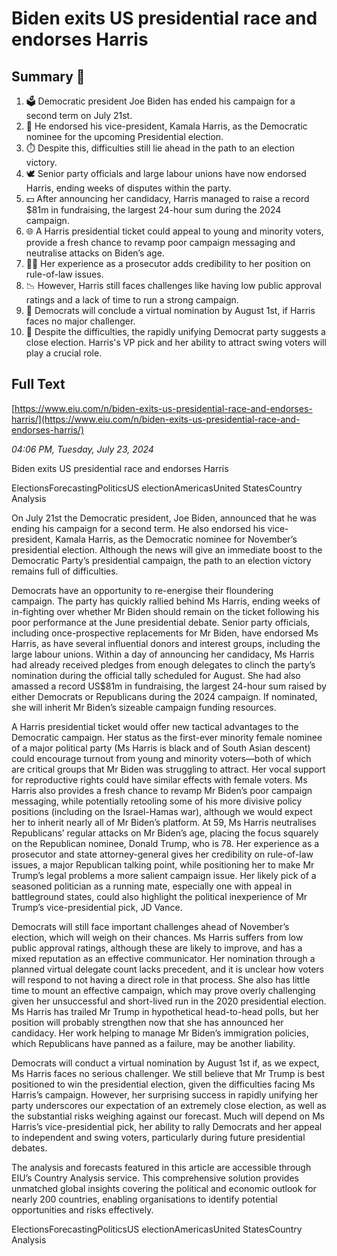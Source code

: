 # Biden exits US presidential race and endorses Harris

## Summary 🤖

1. 🗳️ Democratic president Joe Biden has ended his campaign for a second term on July 21st.
2. 🤝 He endorsed his vice-president, Kamala Harris, as the Democratic nominee for the upcoming Presidential election.
3. ⏱️ Despite this, difficulties still lie ahead in the path to an election victory.
4. 🕊️ Senior party officials and large labour unions have now endorsed Harris, ending weeks of disputes within the party.
5. 💵 After announcing her candidacy, Harris managed to raise a record $81m in fundraising, the largest 24-hour sum during the 2024 campaign.
6. 🌐 A Harris presidential ticket could appeal to young and minority voters, provide a fresh chance to revamp poor campaign messaging and neutralise attacks on Biden’s age.
7. 👩‍⚖️ Her experience as a prosecutor adds credibility to her position on rule-of-law issues.
8. 📉 However, Harris still faces challenges like having low public approval ratings and a lack of time to run a strong campaign.
9. 📅 Democrats will conclude a virtual nomination by August 1st, if Harris faces no major challenger.
10. 🎯 Despite the difficulties, the rapidly unifying Democrat party suggests a close election. Harris's VP pick and her ability to attract swing voters will play a crucial role.

## Full Text

[https://www.eiu.com/n/biden-exits-us-presidential-race-and-endorses-harris/](https://www.eiu.com/n/biden-exits-us-presidential-race-and-endorses-harris/)

*04:06 PM, Tuesday, July 23, 2024*

Biden exits US presidential race and endorses Harris

ElectionsForecastingPoliticsUS electionAmericasUnited StatesCountry Analysis

On July 21st the Democratic president, Joe Biden, announced that he was ending his campaign for a second term. He also endorsed his vice-president, Kamala Harris, as the Democratic nominee for November’s presidential election. Although the news will give an immediate boost to the Democratic Party’s presidential campaign, the path to an election victory remains full of difficulties.

Democrats have an opportunity to re-energise their floundering campaign. The party has quickly rallied behind Ms Harris, ending weeks of in-fighting over whether Mr Biden should remain on the ticket following his poor performance at the June presidential debate. Senior party officials, including once-prospective replacements for Mr Biden, have endorsed Ms Harris, as have several influential donors and interest groups, including the large labour unions. Within a day of announcing her candidacy, Ms Harris had already received pledges from enough delegates to clinch the party’s nomination during the official tally scheduled for August. She had also amassed a record US$81m in fundraising, the largest 24-hour sum raised by either Democrats or Republicans during the 2024 campaign. If nominated, she will inherit Mr Biden’s sizeable campaign funding resources.

A Harris presidential ticket would offer new tactical advantages to the Democratic campaign. Her status as the first-ever minority female nominee of a major political party (Ms Harris is black and of South Asian descent) could encourage turnout from young and minority voters—both of which are critical groups that Mr Biden was struggling to attract. Her vocal support for reproductive rights could have similar effects with female voters. Ms Harris also provides a fresh chance to revamp Mr Biden’s poor campaign messaging, while potentially retooling some of his more divisive policy positions (including on the Israel-Hamas war), although we would expect her to inherit nearly all of Mr Biden’s platform. At 59, Ms Harris neutralises Republicans’ regular attacks on Mr Biden’s age, placing the focus squarely on the Republican nominee, Donald Trump, who is 78. Her experience as a prosecutor and state attorney-general gives her credibility on rule-of-law issues, a major Republican talking point, while positioning her to make Mr Trump’s legal problems a more salient campaign issue. Her likely pick of a seasoned politician as a running mate, especially one with appeal in battleground states, could also highlight the political inexperience of Mr Trump’s vice-presidential pick, JD Vance.

Democrats will still face important challenges ahead of November’s election, which will weigh on their chances. Ms Harris suffers from low public approval ratings, although these are likely to improve, and has a mixed reputation as an effective communicator. Her nomination through a planned virtual delegate count lacks precedent, and it is unclear how voters will respond to not having a direct role in that process. She also has little time to mount an effective campaign, which may prove overly challenging given her unsuccessful and short-lived run in the 2020 presidential election. Ms Harris has trailed Mr Trump in hypothetical head-to-head polls, but her position will probably strengthen now that she has announced her candidacy. Her work helping to manage Mr Biden’s immigration policies, which Republicans have panned as a failure, may be another liability.

Democrats will conduct a virtual nomination by August 1st if, as we expect, Ms Harris faces no serious challenger. We still believe that Mr Trump is best positioned to win the presidential election, given the difficulties facing Ms Harris’s campaign. However, her surprising success in rapidly unifying her party underscores our expectation of an extremely close election, as well as the substantial risks weighing against our forecast. Much will depend on Ms Harris’s vice-presidential pick, her ability to rally Democrats and her appeal to independent and swing voters, particularly during future presidential debates.

The analysis and forecasts featured in this article are accessible through EIU’s Country Analysis service. This comprehensive solution provides unmatched global insights covering the political and economic outlook for nearly 200 countries, enabling organisations to identify potential opportunities and risks effectively.

ElectionsForecastingPoliticsUS electionAmericasUnited StatesCountry Analysis

